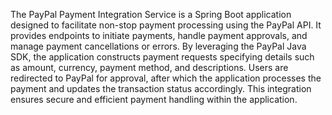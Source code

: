 The PayPal Payment Integration Service is a Spring Boot application designed to facilitate non-stop payment processing using the PayPal API. It provides endpoints to initiate payments, handle payment approvals, and manage payment cancellations or errors. By leveraging the PayPal Java SDK, the application constructs payment requests specifying details such as amount, currency, payment method, and descriptions. Users are redirected to PayPal for approval, after which the application processes the payment and updates the transaction status accordingly. This integration ensures secure and efficient payment handling within the application.
